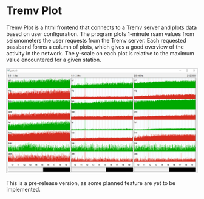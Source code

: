 # Tremv Plot
Tremv Plot is a html frontend that connects to a Tremv server and plots data based on user configuration.
The program plots 1-minute rsam values from seismometers the user requests from the Tremv server.
Each requested passband forms a column of plots, which gives a good overview of the activity in the network.
The y-scale on each plot is relative to the maximum value encountered for a given station.

<p align="center">
	<img src="extra/screenshot.png">
<p>

This is a pre-release version, as some planned feature are yet to be implemented.
